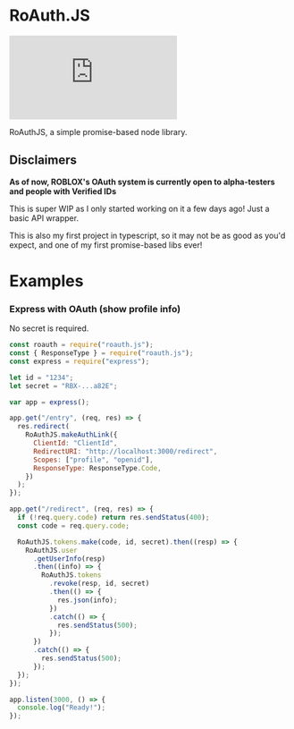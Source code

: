 # RoAuth.JS

![npm](https://img.shields.io/npm/v/roauth.js)

RoAuthJS, a simple promise-based node library.

## Disclaimers

**As of now, ROBLOX's OAuth system is currently open to alpha-testers and people with Verified IDs**

This is super WIP as I only started working on it a few days ago! Just a basic API wrapper.

This is also my first project in typescript, so it may not be as good as you'd expect, and one of my first promise-based libs ever!

# Examples

### Express with OAuth (show profile info)

No secret is required.

```js
const roauth = require("roauth.js");
const { ResponseType } = require("roauth.js");
const express = require("express");

let id = "1234";
let secret = "RBX-...a82E";

var app = express();

app.get("/entry", (req, res) => {
  res.redirect(
    RoAuthJS.makeAuthLink({
      ClientId: "ClientId",
      RedirectURI: "http://localhost:3000/redirect",
      Scopes: ["profile", "openid"],
      ResponseType: ResponseType.Code,
    })
  );
});

app.get("/redirect", (req, res) => {
  if (!req.query.code) return res.sendStatus(400);
  const code = req.query.code;

  RoAuthJS.tokens.make(code, id, secret).then((resp) => {
    RoAuthJS.user
      .getUserInfo(resp)
      .then((info) => {
        RoAuthJS.tokens
          .revoke(resp, id, secret)
          .then(() => {
            res.json(info);
          })
          .catch(() => {
            res.sendStatus(500);
          });
      })
      .catch(() => {
        res.sendStatus(500);
      });
  });
});

app.listen(3000, () => {
  console.log("Ready!");
});
```
